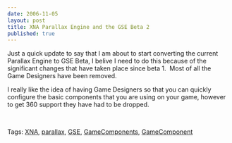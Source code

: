 ```yaml
--- 
date: 2006-11-05
layout: post
title: XNA Parallax Engine and the GSE Beta 2
published: true
---
```

<p>Just a quick update to say that I am about to start converting the current Parallax Engine to GSE Beta, I belive I need to do this because of the significant changes that have taken place since beta 1.  Most of all the Game Designers have been removed.</p> <p>I really like the idea of having Game Designers so that you can quickly configure the basic components that you are using on your game, however to get 360 support they have had to be dropped.</p> <p> </p> <div class="wlWriterSmartContent" style="padding-right: 0px; display: inline; padding-left: 0px; padding-bottom: 0px; margin: 0px; padding-top: 0px;">Tags: <a href="http://www.kinlan.co.uk/tag/XNA" rel="tag">XNA</a>, <a href="http://www.kinlan.co.uk/tag/parallax" rel="tag">parallax</a>, <a href="http://www.kinlan.co.uk/tag/GSE" rel="tag">GSE</a>, <a href="http://www.kinlan.co.uk/tag/GameComponents" rel="tag">GameComponents</a>, <a href="http://www.kinlan.co.uk/tag/GameComponent" rel="tag">GameComponent</a>
</div><div class="blogger-post-footer"><img class="posterous_download_image" src="https://blogger.googleusercontent.com/tracker/8109338-116272850359094646?l=www.kinlan.co.uk%2Findex.html" height="1" alt="" width="1" /></div>
